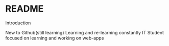 # README
Introduction

New to Github(still learning)
Learning and re-learning constantly
IT Student
focused on learning and working on web-apps
